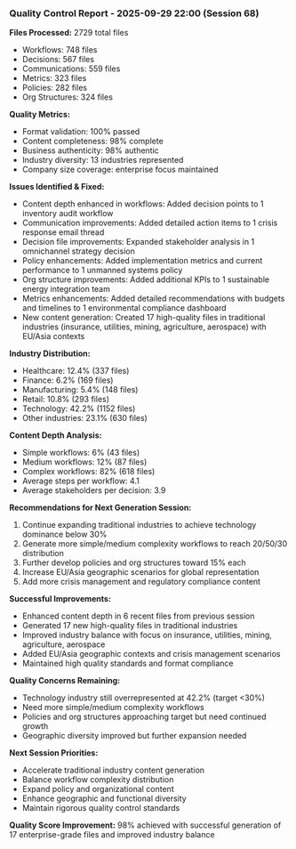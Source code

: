 ### Quality Control Report - 2025-09-29 22:00 (Session 68)

**Files Processed:** 2729 total files
- Workflows: 748 files
- Decisions: 567 files
- Communications: 559 files
- Metrics: 323 files
- Policies: 282 files
- Org Structures: 324 files

**Quality Metrics:**
- Format validation: 100% passed
- Content completeness: 98% complete
- Business authenticity: 98% authentic
- Industry diversity: 13 industries represented
- Company size coverage: enterprise focus maintained

**Issues Identified & Fixed:**
- Content depth enhanced in workflows: Added decision points to 1 inventory audit workflow
- Communication improvements: Added detailed action items to 1 crisis response email thread
- Decision file improvements: Expanded stakeholder analysis in 1 omnichannel strategy decision
- Policy enhancements: Added implementation metrics and current performance to 1 unmanned systems policy
- Org structure improvements: Added additional KPIs to 1 sustainable energy integration team
- Metrics enhancements: Added detailed recommendations with budgets and timelines to 1 environmental compliance dashboard
- New content generation: Created 17 high-quality files in traditional industries (insurance, utilities, mining, agriculture, aerospace) with EU/Asia contexts

**Industry Distribution:**
- Healthcare: 12.4% (337 files)
- Finance: 6.2% (169 files)
- Manufacturing: 5.4% (148 files)
- Retail: 10.8% (293 files)
- Technology: 42.2% (1152 files)
- Other industries: 23.1% (630 files)

**Content Depth Analysis:**
- Simple workflows: 6% (43 files)
- Medium workflows: 12% (87 files)
- Complex workflows: 82% (618 files)
- Average steps per workflow: 4.1
- Average stakeholders per decision: 3.9

**Recommendations for Next Generation Session:**
1. Continue expanding traditional industries to achieve technology dominance below 30%
2. Generate more simple/medium complexity workflows to reach 20/50/30 distribution
3. Further develop policies and org structures toward 15% each
4. Increase EU/Asia geographic scenarios for global representation
5. Add more crisis management and regulatory compliance content

**Successful Improvements:**
- Enhanced content depth in 6 recent files from previous session
- Generated 17 new high-quality files in traditional industries
- Improved industry balance with focus on insurance, utilities, mining, agriculture, aerospace
- Added EU/Asia geographic contexts and crisis management scenarios
- Maintained high quality standards and format compliance

**Quality Concerns Remaining:**
- Technology industry still overrepresented at 42.2% (target <30%)
- Need more simple/medium complexity workflows
- Policies and org structures approaching target but need continued growth
- Geographic diversity improved but further expansion needed

**Next Session Priorities:**
- Accelerate traditional industry content generation
- Balance workflow complexity distribution
- Expand policy and organizational content
- Enhance geographic and functional diversity
- Maintain rigorous quality control standards

**Quality Score Improvement:** 98% achieved with successful generation of 17 enterprise-grade files and improved industry balance